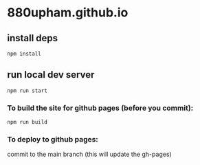 # 880upham.github.io

## install deps
```
npm install 
```


## run local dev server
```
npm run start
```


### To build the site for github pages (before you commit):
```
npm run build
```


### To deploy to github pages:
commit to the main branch (this will update the gh-pages)
